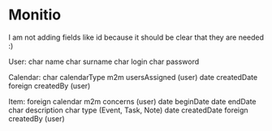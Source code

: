 Monitio
=======

I am not adding fields like id because it should be clear that they are needed :)

User:
	char	name
	char	surname
	char	login
	char	password

Calendar:
	char	  calendarType
	m2m	    usersAssigned (user)
	date	  createdDate
	foreign	createdBy (user)

Item:
	foreign	calendar
	m2m	    concerns (user)
	date	  beginDate
	date	  endDate
	char	  description
	char	  type (Event, Task, Note)
	date	  createdDate
	foreign	createdBy (user)

